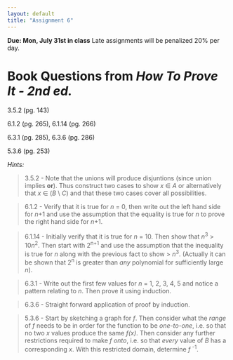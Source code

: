 ```yaml
---
layout: default
title: "Assignment 6"
---
```


**Due: Mon, July 31st in class** Late assignments will be penalized 20% per day.

Book Questions from *How To Prove It - 2nd ed.*
===============================================

3.5.2 (pg. 143)

6.1.2 (pg. 265), 6.1.14 (pg. 266)

6.3.1 (pg. 285), 6.3.6 (pg. 286)

5.3.6 (pg. 253)


*Hints:*

> 3.5.2 - Note that the unions will produce disjuntions (since union implies **or**). Thus construct two cases to show *x* ∈ *A* or alternatively that *x* ∈ (*B* \\ *C*) and that these two cases cover all possibilities.

> 6.1.2 - Verify that it is true for *n* = 0, then write out the left hand side for *n*+1 and use the assumption that the equality is true for *n* to prove the right hand side for *n*+1.

> 6.1.14 - Initially verify that it is true for *n* = 10. Then show that *n*<sup>3</sup> \> 10*n*<sup>2</sup>. Then start with 2<sup>n+1</sup> and use the assumption that the inequality is true for *n* along with the previous fact to show \> *n*<sup>3</sup>. (Actually it can be shown that 2<sup>n</sup> is greater than *any* polynomial for sufficiently large *n*).

> 6.3.1 - Write out the first few values for *n* = 1, 2, 3, 4, 5 and notice a pattern relating to *n*. Then prove it using induction.

> 6.3.6 - Straight forward application of proof by induction.

> 5.3.6 - Start by sketching a graph for *f*. Then consider what the *range* of *f* needs to be in order for the function to be *one-to-one*, i.e. so that no two *x* values produce the same *f(x)*. Then consider any further restrictions required to make *f* *onto*, i.e. so that *every* value of *B* has a corresponding *x*. With this restricted domain, determine *f* <sup>-1</sup>.

